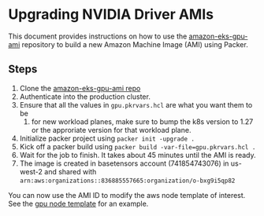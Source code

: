 # Upgrading NVIDIA Driver AMIs

This document provides instructions on how to use the [amazon-eks-gpu-ami](https://github.com/basetenlabs/amazon-eks-gpu-ami) repository to build a new Amazon Machine Image (AMI) using Packer.

## Steps

1. Clone the [amazon-eks-gpu-ami repo](https://github.com/basetenlabs/amazon-eks-gpu-ami)
2. Authenticate into the production cluster.
3. Ensure that all the values in `gpu.pkrvars.hcl` are what you want them to be
   1. for new workload planes, make sure to bump the k8s version to 1.27 or the approriate version for that workload plane.
4. Initialize packer project using `packer init -upgrade .`
5. Kick off a packer build using `packer build -var-file=gpu.pkrvars.hcl .`
6. Wait for the job to finish. It takes about 45 minutes until the AMI is ready.
7. The image is created in basetensors account (741854743076) in us-west-2 and shared with `arn:aws:organizations::836885557665:organization/o-bxg9i5qp82`


You can now use the AMI ID to modify the aws node template of interest. See the [gpu node template](../../terraform/modules/baseten-backend/karpenter/template-gpu.yaml) for an example.
